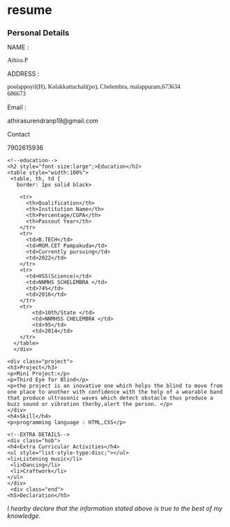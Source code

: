 # resume

<html lang="en">
<head>
    <meta charset="UTF-8">
    <meta http-equiv="X-UA-Compatible" content="IE=edge">
    <meta name="viewport" content="width=device-width, initial-scale=1.0">
    <title>ressume</title>
    <link rel="stylesheet" href="resume.css">
</head>
<body>
    <!--personal details-->
    <h1 style="font-size: large;">Personal Details</h1>
    <p>NAME :</p>
    <p style="font-family: Georgia, 'Times New Roman', Times, serif;">Athira.P</p>
    <p>ADDRESS :</p>
    <p style="font-family: Georgia, 'Times New Roman', Times, serif;">poolappoyil(H), Kolakkattuchali(po), Chelembra, malappuram,673634 <br>686673</p>
    <p>Email :</p>
    <p>athirasurendranp19@gmail.com</p>
    <p>Contact</p>
    <p>7902615936</p>

    <!--education-->
    <h2 style="font-size:large";>Education</h2>
    <table style="width:100%">
     <table, th, td {
       border: 1px solid black>

        <tr>
          <th>Qualification</th>
          <th>Institution Name</th>
          <th>Percentage/CGPA</th>
          <th>Passout Year</th>
        </tr>
        <tr>
          <td>B.TECH</td>
          <td>MGM.CET Pampakuda</td>
          <td>Currently pursuing</td>
          <td>2022</td>
        </tr>
        <tr>
          <td>HSS(Science)</td>
          <td>NNMHS SCHELEMBRA </td>
          <td>74%</td>
          <td>2016</td>
        </tr>
        <tr>
            <td>10th/State </td>
            <td>NNMHSS CHELEMBRA </td>
            <td>95</td>
            <td>2014</td>
        </tr>
      </table>
      </div>

    <div class="project">
    <h3>Project</h3>  
    <p>Mini Project:</p>
    <p>Third Eye for Blind</p>
    <p>the project is an inovative one which helps the blind to move from one place to another with confidence with the help of a wearable band that produce ultrasonic waves which detect obstacle thus produce a buzz sound or vibration therby,alert the person. </p>
    </div>
    <h4>Skill</h4>
    <p>programming language : HTML,CSS</p>

    <!--EXTRA DETAILS-->
    <div class="hob">
    <h4>Extra Curricular Activities</h4>
    <ul style="list-style-type:disc;"></ul>
    <li>Listening music</li> 
     <li>Dancing</li>
     <li>Craftwork</li> 
    </ul>
    </div>
     <div class="end">
    <h5>Declaration</h5>
   <p style="font-style: italic;"> I hearby declare that the information stated above is true to the best of my knowledge.</p> 
     </div>

       


